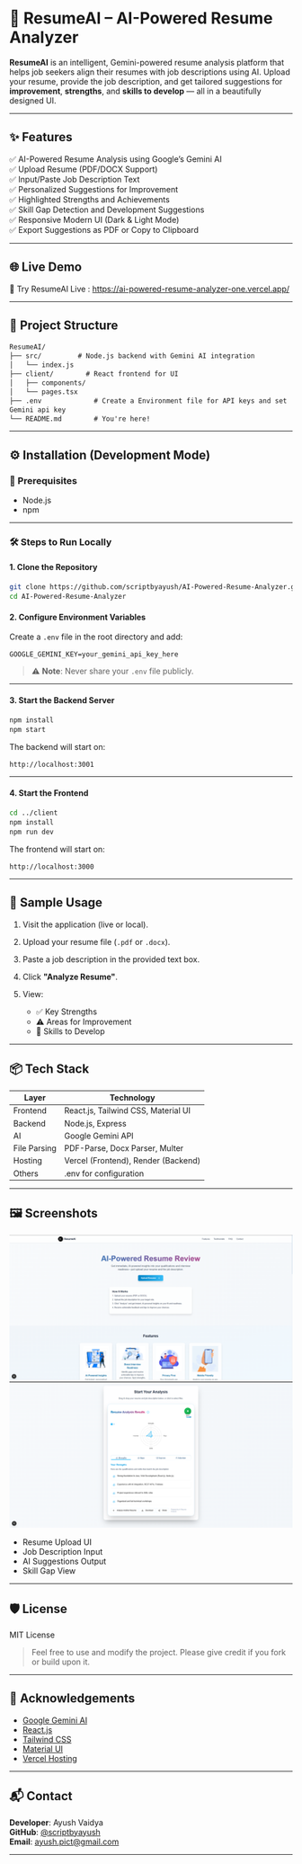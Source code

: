 # 📄 ResumeAI – AI-Powered Resume Analyzer

**ResumeAI** is an intelligent, Gemini-powered resume analysis platform that helps job seekers align their resumes with job descriptions using AI. Upload your resume, provide the job description, and get tailored suggestions for **improvement**, **strengths**, and **skills to develop** — all in a beautifully designed UI.

---

## ✨ Features

✅ AI-Powered Resume Analysis using Google’s Gemini AI  
✅ Upload Resume (PDF/DOCX Support)  
✅ Input/Paste Job Description Text  
✅ Personalized Suggestions for Improvement  
✅ Highlighted Strengths and Achievements  
✅ Skill Gap Detection and Development Suggestions  
✅ Responsive Modern UI (Dark & Light Mode)  
✅ Export Suggestions as PDF or Copy to Clipboard

---

## 🌐 Live Demo

🔗 Try ResumeAI Live : https://ai-powered-resume-analyzer-one.vercel.app/

---

## 📁 Project Structure

```
ResumeAI/
├── src/         # Node.js backend with Gemini AI integration 
│   └── index.js
├── client/        # React frontend for UI
│   ├── components/
│   └── pages.tsx
├── .env             # Create a Environment file for API keys and set Gemini api key
└── README.md        # You're here!
```

---

## ⚙️ Installation (Development Mode)

### 🔧 Prerequisites

- Node.js 
- npm

---

### 🛠️ Steps to Run Locally

#### 1. Clone the Repository

```bash
git clone https://github.com/scriptbyayush/AI-Powered-Resume-Analyzer.git
cd AI-Powered-Resume-Analyzer
```

#### 2. Configure Environment Variables

Create a `.env` file in the root directory and add:

```env
GOOGLE_GEMINI_KEY=your_gemini_api_key_here
```

> ⚠️ **Note**: Never share your `.env` file publicly.

---

#### 3. Start the Backend Server

```bash
npm install
npm start
```

The backend will start on:

```
http://localhost:3001
```

---

#### 4. Start the Frontend

```bash
cd ../client
npm install
npm run dev
```

The frontend will start on:

```
http://localhost:3000
```

---

## 🧪 Sample Usage

1. Visit the application (live or local).
2. Upload your resume file (`.pdf` or `.docx`).
3. Paste a job description in the provided text box.
4. Click **"Analyze Resume"**.
5. View:

   * ✅ Key Strengths  
   * ⚠️ Areas for Improvement  
   * 🧠 Skills to Develop  

---

## 📦 Tech Stack

| Layer        | Technology                                  |
| ------------ | ------------------------------------------- |
| Frontend     | React.js, Tailwind CSS, Material UI         |
| Backend      | Node.js, Express                            |
| AI           | Google Gemini API                           |
| File Parsing | PDF-Parse, Docx Parser, Multer              |
| Hosting      | Vercel (Frontend), Render (Backend) |
| Others       | .env for configuration                      |

---

## 🖼️ Screenshots

![ResumeAi UI](./resumeImg2.png)
![ResumeAi UI](./resumeImg1.png)

* Resume Upload UI  
* Job Description Input  
* AI Suggestions Output  
* Skill Gap View  

---

## 🛡️ License

MIT License

> Feel free to use and modify the project. Please give credit if you fork or build upon it.

---

## 🙌 Acknowledgements

* [Google Gemini AI](https://ai.google.dev)  
* [React.js](https://reactjs.org)  
* [Tailwind CSS](https://tailwindcss.com)  
* [Material UI](https://mui.com)  
* [Vercel Hosting](https://vercel.com)  

---

## 📬 Contact

**Developer**: Ayush Vaidya  
**GitHub**: [@scriptbyayush](https://github.com/scriptbyayush)  
**Email**: [ayush.pict@gmail.com](mailto:ayush.pict@gmail.com)

---
